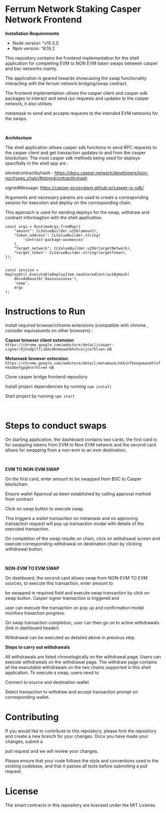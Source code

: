 # Ferrum Network Staking Casper Network Frontend

**Installation Requirements**

- Node version: ^v15.5.0
- Npm version: ^8.19.2

This repository contains the frontend implementation for the shell application for completing EVM to NON EVM token swaps between casper and bsc networks mainly. 

The application is geared towards showcasing the swap functionality interacting with the ferrum network bridging/swap contract.

The frontend implementation utlises the casper client and casper-sdk packages to interact and send rpc requests and updates to the casper network, it also utilises 

metamask to send and accepts requests to the intended EVM networks for the swaps.

<br />

**Architecture**

The shell application utlises casper sdk functions to send RPC requests to the casper client and get transaction updates to and from the casper blockchain. The most casper sdk methods being used for deploys specifially in the shell app are :

storedcontractbyhash - https://docs.casper.network/developers/json-rpc/types_chain/#storedcontractbyhash

signedMessage: https://casper-ecosystem.github.io/casper-js-sdk/

Arguments and necessary params are used to create a corresponding session for execution and deploy on the corresponding chain.


This approach is used for sending deploys for the swap, withdraw and contract informagtion with the shell application.

```
const args = RuntimeArgs.fromMap({
    "amount": CLValueBuilder.u256(amount),
    "token_address": CLValueBuilder.string(
        'contract-package-wasmexxxx'
    ),
    "target_network": CLValueBuilder.u256(targetNetwork),
    "target_token": CLValueBuilder.string(targetToken),
});


const session = DeployUtil.ExecutableDeployItem.newStoredContractByHash(
    decodeBase16('0axxxxxxxxxx'),
    'swap',
    args
);
```


# Instructions to Run


Install required browser/chrome extensions (compatible with chrome , consider equivaluents on other browsers) :

**Capser browser client extension**: `https://chrome.google.com/webstore/detail/casper-signer/djhndpllfiibmcdbnmaaahkhchcoijce?hl=en-GB`

**Metamask browser extension**: `https://chrome.google.com/webstore/detail/metamask/nkbihfbeogaeaoehlefnkodbefgpgknn?hl=en-GB`

Clone casper bridge frontend repository

Install project dependencies by running `npm install`

Start project by running `npm start`

<br />

# Steps to conduct swaps

On starting application, the dashboard contains two cards, the first card is for swapping tokens from EVM to Non-EVM network and the second card allows for swapping from a non-evm to an evm destination. 

<br />

**EVM TO NON-EVM SWAP**

On the first card, enter amount to be swapped from BSC to Casper blockchain.

Ensure wallet Approval as been established by calling approval method from contract

Click on swap button to execute swap.

This triggers a wallet transaction on metamask and on approving transaction request will pop up transaction modal with details of the executed transaction.

On completion of the swap results on chain, click on withdrawal screen and execute corresponding withdrawal on destination chain by clicking withdrawal button.

<br />

**NON-EVM TO EVM SWAP**

On dashboard, the second card allows swap from NON-EVM TO EVM sources, to execute this transaction, enter amount to 

be swapped in required field and execute swap transaction by click on swap button. Casper signer transaction is triggered and 

user can execute the transaction on pop up and confirmation modal monitors trasaction progress.

On swap transaction completion, user can then go on to active withdrawals (link in dashboard header)

Withdrawal can be executed as detailed above in previous step.
<br />

**Steps to carry out withdrawals**
<br />

All withdrawals are listed chronologically on the withdrawal page. Users can execute withdrawals on the withdrawal page. The withdraw page contains all the executable withdrawals on the two chains supported in this shell application.
To execute a swap, users need to 

Connect to source and destination wallet

Select transaction to withdraw and accept transaction prompt on corresponding wallet.
<br />

# Contributing

If you would like to contribute to this repository, please fork the repository and create a new branch for your changes. Once you have made your changes, submit a 

pull request and we will review your changes.

Please ensure that your code follows the style and conventions used in the existing codebase, and that it passes all tests before submitting a pull request.
<br />

# License
The smart contracts in this repository are licensed under the MIT License.
